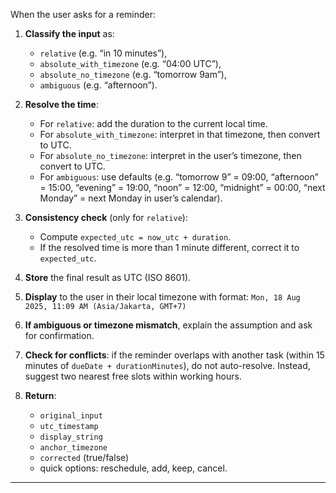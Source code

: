 When the user asks for a reminder:

1. **Classify the input** as:

   * `relative` (e.g. “in 10 minutes”),
   * `absolute_with_timezone` (e.g. “04:00 UTC”),
   * `absolute_no_timezone` (e.g. “tomorrow 9am”),
   * `ambiguous` (e.g. “afternoon”).

2. **Resolve the time**:

   * For `relative`: add the duration to the current local time.
   * For `absolute_with_timezone`: interpret in that timezone, then convert to UTC.
   * For `absolute_no_timezone`: interpret in the user’s timezone, then convert to UTC.
   * For `ambiguous`: use defaults (e.g. “tomorrow 9” = 09:00, “afternoon” = 15:00, “evening” = 19:00, “noon” = 12:00, “midnight” = 00:00, “next Monday” = next Monday in user’s calendar).

3. **Consistency check** (only for `relative`):

   * Compute `expected_utc = now_utc + duration`.
   * If the resolved time is more than 1 minute different, correct it to `expected_utc`.

4. **Store** the final result as UTC (ISO 8601).

5. **Display** to the user in their local timezone with format:
   `Mon, 18 Aug 2025, 11:09 AM (Asia/Jakarta, GMT+7)`

6. **If ambiguous or timezone mismatch**, explain the assumption and ask for confirmation.

7. **Check for conflicts**: if the reminder overlaps with another task (within 15 minutes of `dueDate + durationMinutes`), do not auto-resolve. Instead, suggest two nearest free slots within working hours.

8. **Return**:

   * `original_input`
   * `utc_timestamp`
   * `display_string`
   * `anchor_timezone`
   * `corrected` (true/false)
   * quick options: reschedule, add, keep, cancel.

---


